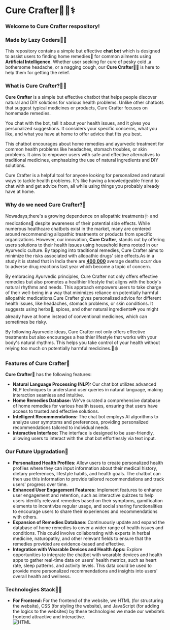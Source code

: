 <h1>Cure Crafter👨‍⚕️⚕️</h1>
<h3>Welcome to Cure Crafter respository!</h3>
<h3>Made by Lazy Coders🧑‍💻</h3>
<p>This repository contains a simple but effective <b>chat bot</b> which is designed to assist users to finding home remedies🌿 for common ailments using <b>Artificial Intelligence</b>.
Whether user seeking for cure of pesky cold ,a bothersome headache, or a nagging cough, our <b>Cure Crafter</b>👨‍⚕️ is here to help them for getting the relief.</p>
<h3>What is Cure Crafter?👨‍⚕️</h3>
<p><b>Cure Crafter</b> is a simple but effective chatbot that helps people discover natural and DIY solutions for various health problems. Unlike other chatbots that suggest typical medicines or products, Cure Crafter focuses on homemade remedies.

You chat with the bot, tell it about your health issues, and it gives you personalized suggestions. It considers your specific concerns, what you like, and what you have at home to offer advice that fits you best.

This chatbot encourages about home remedies and ayurvedic treatment for common health problems like headaches, stomach troubles, or skin problems. It aims to empower users with safe and effective alternatives to traditional medicines, emphasizing the use of natural ingredients and DIY solutions.

Cure Crafter is a helpful tool for anyone looking for personalized and natural ways to tackle health problems. It's like having a knowledgeable friend to chat with and get advice from, all while using things you probably already have at home. </p>

<h3>Why do we need Cure Crafter?🧐</h3>
<p>Nowadays,there's a growing dependence on allopathic treatments🩺 and medications💊 despite awareness of their potential side effects. While numerous healthcare chatbots exist in the market, many are centered around recommending allopathic treatments or products from specific organizations. However, our innovation, <b>Cure Crafter</b>, stands out by offering users solutions to their health issues using household items rooted in our Ayurvedic culture. By tapping into traditional remedies, Cure Crafter aims to minimize the risks associated with allopathic drugs' side effects.As in a study it is stated that in India there are <b><u>400,000</u></b> average deaths ocurr due to adverse drug reactions last year which become a topic of concern. </p>
<p>By embracing Ayurvedic principles, Cure Crafter not only offers effective remedies but also promotes a healthier lifestyle that aligns with the body's natural rhythms and needs. This approach empowers users to take charge of their well-being in a way that minimizes reliance on potentially harmful allopathic medications.Cure Crafter gives personalized advice for different health issues, like headaches, stomach problems, or skin conditions. It suggests using herbs🌿, spices, and other natural ingredients☘️ you might already have at home instead of conventional medicines, which can sometimes be risky.</p>
<p>By following Ayurvedic ideas, Cure Crafter not only offers effective treatments but also encourages a healthier lifestyle that works with your body's natural rhythms. This helps you take control of your health without relying too much on potentially harmful medicines.💊🩸</p>
<h3>Features of Cure Crafter🤩</h3>
<p><b>Cure Crafter🤖</b> has the following features:</p>
<ul>
  <li><b>Natural Language Processing (NLP): </b>Our chat bot utilizes advanced NLP techniques to understand user queries in natural language, making interaction seamless and intuitive.</li>
  <li><b>Home Remedies Database: </b>We've curated a comprehensive database of home remedies for various health issues, ensuring that users have access to trusted and effective solutions.</li>
  <li><b>Intelligent Recommendations: </b>The chat bot employs AI algorithms to analyze user symptoms and preferences, providing personalized recommendations tailored to individual needs.</li>
  <li><b>Interactive Interface: </b>The interface is designed to be user-friendly, allowing users to interact with the chat bot effortlessly via text input.</li>
</ul>
<h3>Our Future Upgradation🥳</h3>
<ul>
  <li><b>Personalized Health Profiles: </b>Allow users to create personalized health profiles where they can input information about their medical history, dietary preferences, lifestyle habits, and health goals. The chatbot can then use this information to provide tailored recommendations and track users' progress over time.</li>
  <li><b>Enhanced User Engagement Features: </b> Implement features to enhance user engagement and retention, such as interactive quizzes to help users identify relevant remedies based on their symptoms, gamification elements to incentivize regular usage, and social sharing functionalities to encourage users to share their experiences and recommendations with others.</li>
  <li><b>Expansion of Remedies Database: </b>Continuously update and expand the database of home remedies to cover a wider range of health issues and conditions. This could involve collaborating with experts in herbal medicine, naturopathy, and other relevant fields to ensure that the remedies provided are evidence-based and effective.</li>
  <li><b>Integration with Wearable Devices and Health Apps: </b>Explore opportunities to integrate the chatbot with wearable devices and health apps to gather real-time data on users' health metrics, such as heart rate, sleep patterns, and activity levels. This data could be used to provide more personalized recommendations and insights into users' overall health and wellness.</li>
</ul>
<h3>Technologies Stack👩‍💻</h3>
<ul>
  <li><b>For Frontend: </b>For the frontend of the website, we HTML (for structuring the website), CSS (for styling the website), and JavaScript (for adding the logics to the websites) by these technologies we made our website’s frontend attractive and interactive.</li>
  <img src="https://i.ibb.co/XFPxdNy/HTML.png" alt="HTML" border="0">
</ul>

